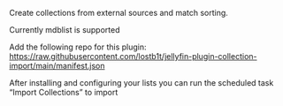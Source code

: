 Create collections from external sources and match sorting.

Currently mdblist is supported

Add the following repo for this plugin: https://raw.githubusercontent.com/lostb1t/jellyfin-plugin-collection-import/main/manifest.json

After installing and configuring your lists you can run the scheduled task “Import Collections” to import
